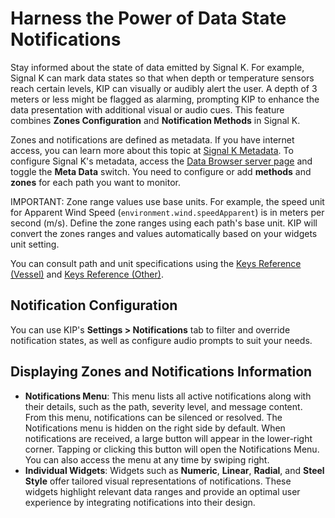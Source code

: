 # Harness the Power of Data State Notifications
Stay informed about the state of data emitted by Signal K. For example, Signal K can mark data states so that when depth or temperature sensors reach certain levels, KIP can visually or audibly alert the user. A depth of 3 meters or less might be flagged as alarming, prompting KIP to enhance the data presentation with additional visual or audio cues. This feature combines **Zones Configuration** and **Notification Methods** in Signal K.

Zones and notifications are defined as metadata. If you have internet access, you can learn more about this topic at [Signal K Metadata](https://signalk.org/specification/1.7.0/doc/data_model_metadata.html). To configure Signal K's metadata, access the [Data Browser server page](/admin/#/databrowser) and toggle the **Meta Data** switch. You need to configure or add **methods** and **zones** for each path you want to monitor.

IMPORTANT: Zone range values use base units. For example, the speed unit for Apparent Wind Speed (`environment.wind.speedApparent`) is in meters per second (m/s). Define the zone ranges using each path's base unit. KIP will convert the zones ranges and values automatically based on your widgets unit setting. 

You can consult path and unit specifications using the [Keys Reference (Vessel)](https://signalk.org/specification/1.7.0/doc/vesselsBranch.html) and [Keys Reference (Other)](https://signalk.org/specification/1.7.0/doc/otherBranches.html).

## Notification Configuration
You can use KIP's **Settings > Notifications** tab to filter and override notification states, as well as configure audio prompts to suit your needs.

## Displaying Zones and Notifications Information
- **Notifications Menu**: This menu lists all active notifications along with their details, such as the path, severity level, and message content. From this menu, notifications can be silenced or resolved. The Notifications menu is hidden on the right side by default. When notifications are received, a large button will appear in the lower-right corner. Tapping or clicking this button will open the Notifications Menu. You can also access the menu at any time by swiping right.
- **Individual Widgets**: Widgets such as **Numeric**, **Linear**, **Radial**, and **Steel Style** offer tailored visual representations of notifications. These widgets highlight relevant data ranges and provide an optimal user experience by integrating notifications into their design.
